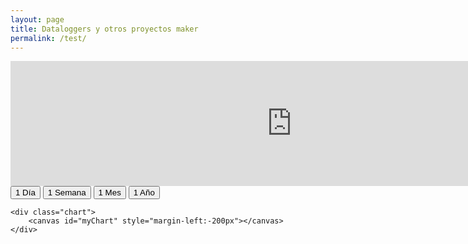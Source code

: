 ```yaml
---
layout: page
title: Dataloggers y otros proyectos maker
permalink: /test/
---
```


<head>
	<meta http-equiv="Content-Type" content="text/html; charset=utf-8" />
	<title>chartjs-plugin-datasource sample</title>
	<script src="https://cdn.jsdelivr.net/npm/chart.js@2.8.0"></script>
	<script src="https://cdn.jsdelivr.net/npm/chartjs-plugin-datasource@0.1.0"></script>
	<style>
		canvas {
			-moz-user-select: none;
			-webkit-user-select: none;
			-ms-user-select: none;
		}
    	.myChart {
    	}
    	.chart {
    		margin-left: 0px;
			width: 155%;
			height:	155%;
    	}
    	.text-center {
    		text-align: center;
		}
    </style>
</head>

<body>
	<div>
 		<iframe src="https://gustavolsj.github.io/tabla.html" name="ifrm" width="900" height="200" frameborder="0"> </iframe>
	</div>

<div id="botones">
  <button onclick="filtrarRango('dia')">1 Día</button>
  <button onclick="filtrarRango('semana')">1 Semana</button>
  <button onclick="filtrarRango('mes')">1 Mes</button>
  <button onclick="filtrarRango('anio')">1 Año</button>
</div>
<canvas id="myChart"></canvas>

    <div class="chart">
    	<canvas id="myChart" style="margin-left:-200px"></canvas>
    </div>

   <script>
		var chartColors = {
			red: 'rgb(255, 99, 132)',
			blue: 'rgb(54, 162, 235)'
		};

		var color = Chart.helpers.color;
		var config = {
			type: 'line',
			data: {
				datasets: [{
					type: 'line',
					yAxisID: 'temperatura',
					backgroundColor: 'transparent',
					borderColor: chartColors.red,
					pointBackgroundColor: chartColors.red,
					tension: 0,
					fill: false
				}, {
					yAxisID: 'humedad',
					backgroundColor: color(chartColors.blue).alpha(0.5).rgbString(),
					borderColor: 'transparent'
				}]
			},
			plugins: [ChartDataSource],
			options: {
				title: {
					display: true,
					text: 'Datalogger SHT31: temperatura y humedad relativa'
				},
				scales: {
					xAxes: [{
						scaleLabel: {
							display: true,
							labelString: 'Fecha'
						}
					}],
					yAxes: [{
						id: 'temperatura',
						gridLines: {
							drawOnChartArea: false
						},
						scaleLabel: {
							display: true,
							labelString: 'Temperatura (°C)'
						}
					}, {
						id: 'humedad',
						position: 'right',
						gridLines: {
							drawOnChartArea: false
						},
						scaleLabel: {
							display: true,
							labelString: 'Humedad (%)'
						}
					}]
				},
				plugins: {
					datasource: {
						type: 'csv',
						url: '../datos.csv',
						delimiter: ',',
						rowMapping: 'index',
						datasetLabels: true,
						indexLabels: true
					}
				}
			}
		};


        function filtrarRango(rango) {
            const diasPorRango = {
                dia: 1,
                semana: 7,
                mes: 30,
                anio: 365
            };

            const dias = diasPorRango[rango];
            const hoy = new Date();

            // Filtrar los datos del CSV ya cargado
            const datasets = window.myChart.data.datasets;
            const labels = window.myChart.data.labels;

            const fechaLimite = new Date(hoy);
            fechaLimite.setDate(hoy.getDate() - dias);

            // Filtrar etiquetas y datos
            const nuevasLabels = [];
            const nuevosDatasets = datasets.map(ds => ({
                ...ds,
                data: []
            }));

            labels.forEach((label, i) => {
                const fecha = new Date(label);
                if (fecha >= fechaLimite) {
                    nuevasLabels.push(label);
                    nuevosDatasets.forEach((ds, idx) => {
                        ds.data.push(datasets[idx].data[i]);
                    });
                }
            });

            window.myChart.data.labels = nuevasLabels;
            window.myChart.data.datasets = nuevosDatasets;
            window.myChart.update();
        }

		window.onload = function () {
			var ctx = document.getElementById('myChart').getContext('2d');
			window.myChart = new Chart(ctx, config);
            
            filtrarRango('semana');
		};
	</script>

</body>
